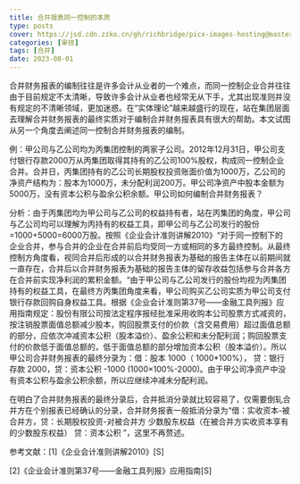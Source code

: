 ```yaml
---
title: 合并报表同一控制的本质
type: posts
cover: https://jsd.cdn.zzko.cn/gh/richbridge/picx-images-hosting@master/thumbnail/财技.jpg
categories: [审技]
tags: [合并]
date: 2023-08-01
---
```

合并财务报表的编制往往是许多会计从业者的一个难点，而同一控制企业合并往往由于目前规定不太清晰，导致许多会计从业者也经常无从下手，尤其出现准则并没有规定的不清晰领域，更加迷惑。在“实体理论”越来越盛行的现在，站在集团层面去理解合并财务报表的最终实质对于编制合并财务报表具有很大的帮助。本文试图从另一个角度去阐述同一控制合并财务报表的编制。

例：甲公司与乙公司均为丙集团控制的两家子公司。2012年12月31日，甲公司支付银行存款2000万从丙集团取得其持有的乙公司100%股权，构成同一控制企业合并。合并日，丙集团持有的乙公司长期股权投资账面价值为1000万，乙公司的净资产结构为：股本为1000万，未分配利润200万。甲公司净资产中股本金额为5000万，没有资本公积与盈余公积余额。甲公司如何编制合并财务报表？

分析：由于丙集团均为甲公司与乙公司的权益持有者，站在丙集团的角度，甲公司与乙公司均可以理解为丙持有的权益工具，即甲公司与乙公司发行的股份=1000+5000=6000万股。按照《企业会计准则讲解2010》“对于同一控制下的企业合并，参与合并的企业在合并前后均受同一方或相同的多方最终控制。从最终控制方角度看，视同合并后形成的以合并财务报表为基础的报告主体在以前期间就一直存在，合并后以合并财务报表为基础的报告主体的留存收益包括参与合并各方在合并前实现净利润的累积金额。“由于甲公司与乙公司发行的股份均视为丙集团持有的权益工具，在最终方丙集团角度来看，甲公司购买乙公司实质为甲公司支付银行存款回购自身权益工具。根据《企业会计准则第37号——金融工具列报》应用指南规定：股份有限公司按法定程序报经批准采用收购本公司股票方式减资的，按注销股票面值总额减少股本，购回股票支付的价款（含交易费用）超过面值总额的部分，应依次冲减资本公积（股本溢价）、盈余公积和未分配利润；购回股票支付的价款低于面值总额的，低于面值总额的部分增加资本公积（股本溢价）。所以甲公司合并财务报表的最终分录为：借：股本 1000（ 1000*100%）， 贷：银行存款 2000，贷：资本公积 -1000 (1000×100%-2000)。由于甲公司净资产中没有资本公积与盈余公积余额，所以应继续冲减未分配利润。

在明白了合并财务报表的最终分录后，合并抵消分录就比较容易了，仅需要倒轧合并方在个别报表已经确认的分录，合并财务报表一般抵消分录为“借：实收资本-被合并方，贷：长期股权投资-对被合并方 少数股东权益（在被合并方实收资本享有的少数股东权益） 贷：资本公积 ”，这里不再赘述。

参考文献：[1]《企业会计准则讲解2010》[S]

[2]《企业会计准则第37号——金融工具列报》应用指南[S]